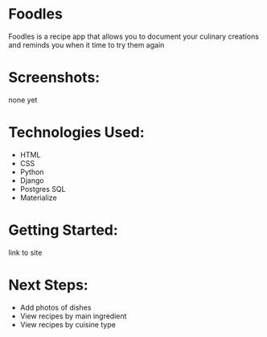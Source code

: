 # Foodles

Foodles is a recipe app that allows you to document your culinary creations and reminds you when it time to try them again

# Screenshots:

none yet

# Technologies Used:

* HTML
* CSS
* Python
* Django
* Postgres SQL
* Materialize

# Getting Started:

link to site

# Next Steps:

* Add photos of dishes
* View recipes by main ingredient
* View recipes by cuisine type

